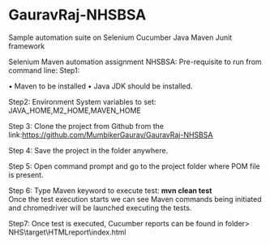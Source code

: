 # GauravRaj-NHSBSA
Sample automation suite on Selenium Cucumber Java Maven Junit framework

Selenium Maven automation assignment NHSBSA: Pre-requisite to run from command line:
Step1:

•	Maven to be installed
•	Java JDK should be installed.
 
Step2:
Environment System variables to set: JAVA_HOME,M2_HOME,MAVEN_HOME
 

Step 3: Clone the project from Github from the link:https://github.com/MumbikerGaurav/GauravRaj-NHSBSA

Step 4: Save the project in the folder anywhere.

Step 5: Open command prompt and go to the project folder where POM file is present.
 
Step 6: Type Maven keyword to execute test: **mvn clean test**  
Once the test execution starts we can see Maven commands being initiated and chromedriver will be launched executing the tests.
 
 
Step7: Once test is executed, Cucumber reports can be found in folder> NHS\target\HTMLreport\index.html
 
